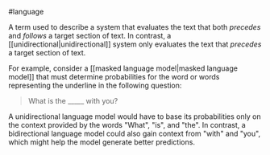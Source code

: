 #language

A term used to describe a system that evaluates the text that both <em>precedes</em>
and <em>follows</em> a target section of text. In contrast, a
[[unidirectional|unidirectional]] system only
evaluates the text that <em>precedes</em> a target section of text.

For example, consider a [[masked language model|masked language model]] that
must determine probabilities for the word or words representing the underline in
the following question:

<blockquote>
What is the _____ with you?
</blockquote>

A unidirectional language model would have to base its probabilities only
on the context provided by the words &quot;What&quot;, &quot;is&quot;, and &quot;the&quot;. In contrast,
a bidirectional language model could also gain context from &quot;with&quot; and &quot;you&quot;,
which might help the model generate better predictions.

